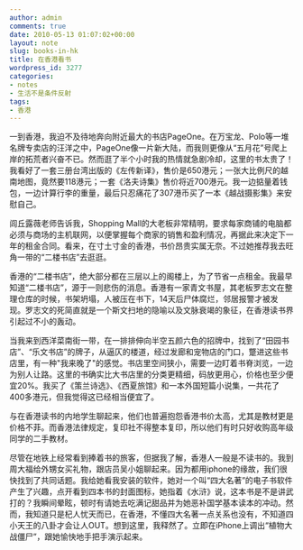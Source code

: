 ```yaml
---
author: admin
comments: true
date: 2010-05-13 01:07:02+00:00
layout: note
slug: books-in-hk
title: 在香港看书
wordpress_id: 3277
categories:
- notes
- 生活不是条件反射
tags:
- 香港
---
```


一到香港，我迫不及待地奔向附近最大的书店PageOne。在万宝龙、Polo等一堆名牌专卖店的汪洋之中，PageOne像一片新大陆，而我则更像从“五月花”号爬上岸的拓荒者兴奋不已。然而逛了半个小时我的热情就急剧冷却，这里的书太贵了！我看好了一套三册台湾出版的《左传新译》，售价是650港元；一张大比例尺的越南地图，竟然要118港元；一套《洛夫诗集》售价将近700港元。我一边掂量着钱包，一边计算行李的重量，最后只忍痛花了307港币买了一本《越战摄影集》来安慰自己。

闾丘露薇老师告诉我，Shopping Mall的大老板非常精明，要求每家商铺的电脑都必须与商场的主机联网，以便掌握每个商家的销售和盈利情况，再据此来决定下一年的租金合同。看来，在寸土寸金的香港，书价昂贵实属无奈。不过她推荐我去旺角一带的“二楼书店”去逛逛。

香港的“二楼书店”，绝大部分都在三层以上的阁楼上，为了节省一点租金。我最早知道“二楼书店”，源于一则悲伤的消息。香港有一家青文书屋，其老板罗志文在整理仓库的时候，书架坍塌，人被压在书下，14天后尸体腐烂，邻居报警才被发现。罗志文的死简直就是一个斯文扫地的隐喻以及文脉衰竭的象征，在香港读书界引起过不小的轰动。

当我来到西洋菜南街一带，在一排排伸向半空五颜六色的招牌中，找到了“田园书店”、“乐文书店”的牌子，从逼仄的楼道，经过发廊和宠物店的门口，蹩进这些书店里，有一种"我来晚了"的感觉。书店里空间狭小，需要一边盯着书脊浏览，一边为别人让路。这里的书确实比大书店里的分类更精细，码放更用心，价格也至少便宜20%。我买了《策兰诗选》、《西夏旅馆》和一本外国短篇小说集，一共花了400多港元，但我觉得这已经相当便宜了。

与在香港读书的内地学生聊起来，他们也普遍抱怨香港书价太高，尤其是教材更是价格不菲。而香港法律规定，复印社不得整本复印，所以他们有时只好收购高年级同学的二手教材。

尽管在地铁上经常看到捧着书的旅客，但据我了解，香港人一般是不读书的。我到周大福给外甥女买礼物，跟店员吴小姐聊起来。因为都用iphone的缘故，我们很快找到了共同话题。我给她看我安装的软件，她对一个叫“四大名著”的电子书软件产生了兴趣，点开看到四本书的封面图标，她指着《水浒》说，这本书是不是讲武打的？我瞬间晕眩，顿时有请她去吃满记甜品并为她恶补国学基本读本的冲动。然而，我知道只是杞人忧天而已，在香港，不懂四大名著一点关系也没有，不知道四小天王的八卦才会让人OUT。想到这里，我释然了。立即在iPhone上调出“植物大战僵尸”，跟她愉快地手把手演示起来。

